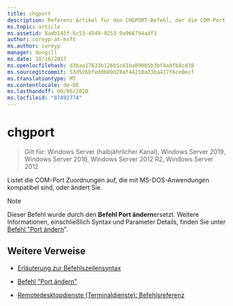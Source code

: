 ```yaml
---
title: chgport
description: Referenz Artikel für den CHGPORT-Befehl, der die COM-Port Zuordnungen auflistet oder ändert, die mit MS-DOS-Anwendungen kompatibel sind.
ms.topic: article
ms.assetid: 8adb145f-6c53-4549-9253-9a966794a4f3
author: coreyp-at-msft
ms.author: coreyp
manager: dongill
ms.date: 10/16/2017
ms.openlocfilehash: d3baa17633b126b5c61ba090b5b3bf4a0fb8cd38
ms.sourcegitcommit: 53d526bfeddb89d28af44210a23ba417f6ce0ecf
ms.translationtype: MT
ms.contentlocale: de-DE
ms.lasthandoff: 08/06/2020
ms.locfileid: "87892774"
---
```

# <a name="chgport"></a>chgport

> Gilt für: Windows Server (halbjährlicher Kanal), Windows Server 2019, Windows Server 2016, Windows Server 2012 R2, Windows Server 2012

Listet die COM-Port Zuordnungen auf, die mit MS-DOS-Anwendungen kompatibel sind, oder ändert Sie.

> [!NOTE]
> Dieser Befehl wurde durch den **Befehl Port ändern**ersetzt. Weitere Informationen, einschließlich Syntax und Parameter Details, finden Sie unter [Befehl "Port ändern](change-port.md)".

## <a name="additional-references"></a>Weitere Verweise

- [Erläuterung zur Befehlszeilensyntax](command-line-syntax-key.md)

- [Befehl "Port ändern"](change-port.md)

- [Remotedesktopdienste (Terminaldienste): Befehlsreferenz](remote-desktop-services-terminal-services-command-reference.md)
